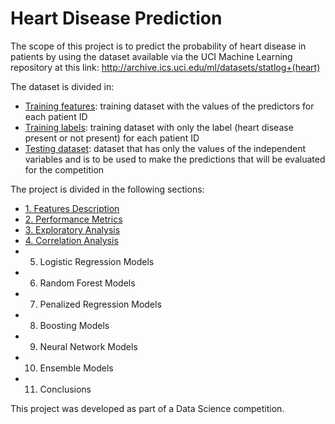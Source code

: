 # Heart Disease Prediction

The scope of this project is to predict the probability of heart disease in patients by using the dataset available via the UCI Machine Learning repository at this link: http://archive.ics.uci.edu/ml/datasets/statlog+(heart)

The dataset is divided in:

* [Training features](/train_values.csv): training dataset with the values of the predictors for each patient ID
* [Training labels](/train_labels.csv): training dataset with only the label (heart disease present or not present) for each patient ID
* [Testing dataset](/test_values.csv): dataset that has only the values of the independent variables and is to be used to make the predictions that will be evaluated for the competition

The project is divided in the following sections:

* [1. Features Description](/Features.md)
* [2. Performance Metrics](/Performance_Metrics.md)
* [3. Exploratory Analysis](/EDA.md)
* [4. Correlation Analysis](/Correlation.md)
* 5. Logistic Regression Models
* 6. Random Forest Models
* 7. Penalized  Regression Models
* 8. Boosting Models
* 9. Neural Network Models
* 10. Ensemble Models
* 11. Conclusions

This project was developed as part of a Data Science competition.